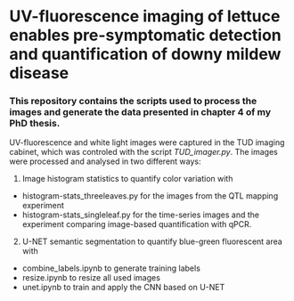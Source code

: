# UV-fluorescence imaging of lettuce enables pre-symptomatic detection and quantification of downy mildew disease

### This repository contains the scripts used to process the images and generate the data presented in chapter 4 of my PhD thesis.

UV-fluorescence and white light images were captured in the TUD imaging cabinet, which was controled with the script _TUD_imager.py_.
The images were processed and analysed in two different ways:

1. Image histogram statistics to quantify color variation with
- histogram-stats_threeleaves.py for the images from the QTL mapping experiment
- histogram-stats_singleleaf.py for the time-series images and the experiment comparing image-based quantification with qPCR.

2. U-NET semantic segmentation to quantify blue-green fluorescent area with
- combine_labels.ipynb to generate training labels
- resize.ipynb to resize all used images
- unet.ipynb to train and apply the CNN based on U-NET



